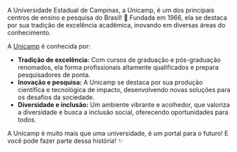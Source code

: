 A Universidade Estadual de Campinas, a Unicamp, é um dos principais  centros de ensino e pesquisa do Brasil! 🧠  Fundada em 1966, ela se destaca por sua tradição de excelência acadêmica,  inovando em diversas áreas do conhecimento.

A [Unicamp](https://unicamp.br/) é conhecida por:

- **Tradição de excelência:** Com cursos de graduação e pós-graduação renomados, ela forma profissionais altamente qualificados e prepara pesquisadores de ponta.
- **Inovação e pesquisa:** A Unicamp se destaca por sua produção científica e tecnológica de impacto, desenvolvendo novas
soluções para os desafios da sociedade.
- **Diversidade e inclusão:** Um ambiente vibrante e acolhedor, que valoriza a diversidade e busca a inclusão social, oferecendo oportunidades para todos.

A Unicamp é muito mais que uma universidade, é um portal para o futuro!  E você pode fazer parte dessa história! ✨
